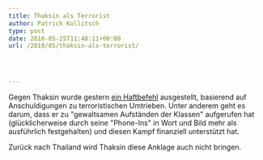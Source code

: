 ```yaml
---
title: Thaksin als Terrorist
author: Patrick Kollitsch
type: post
date: 2010-05-25T11:48:11+00:00
url: /2010/05/thaksin-als-terrorist/




---
```

 

Gegen Thaksin wurde gestern [ein Haftbefehl][1] ausgestellt, basierend auf Anschuldigungen zu terroristischen Umtrieben. Unter anderem geht es darum, dass er zu "gewaltsamen Aufständen der Klassen" aufgerufen hat (glücklicherweise durch seine "Phone-Ins" in Wort und Bild mehr als ausführlich festgehalten) und diesen Kampf finanziell unterstützt hat. 

Zurück nach Thailand wird Thaksin diese Anklage auch nicht bringen.

 [1]: http://www.nationmultimedia.com/home/2010/05/26/politics/Warrant-approved-for-Thaksin-on-terror-30130223.html